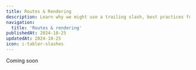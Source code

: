 ```yaml
---
title: Routes & Rendering
description: Learn why we might use a trailing slash, best practices for them and how to handle them in Nuxt.
navigation:
  title: 'Routes & rendering'
publishedAt: 2024-10-25
updatedAt: 2024-10-25
icon: i-tabler-slashes
---
```


Coming soon
